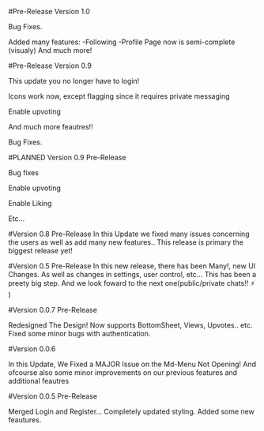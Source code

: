 #Pre-Release Version 1.0

Bug Fixes. 

Added many features:
-Following
-Profile Page now is semi-complete (visualy)
And much more!

#Pre-Release Version 0.9 

This update you no longer have to login! 

Icons work now, except flagging since it requires private messaging

Enable upvoting 

And much more feautres!!

Bug Fixes.

#PLANNED Version 0.9 Pre-Release

Bug fixes

Enable upvoting 

Enable Liking

Etc...

#Version 0.8 Pre-Release
In this Update we fixed many issues concerning the users as well as add many new features.. This release is primary the biggest release yet!

#Version 0.5 Pre-Release
In this new release, there has been Many!, new UI Changes. As well as changes in settings, user control, etc... This has been a preety big step. And we look foward to the next one(public/private chats!! :zap: )


#Version 0.0.7 Pre-Release

Redesigned The Design! Now supports BottomSheet, Views, Upvotes.. etc. Fixed some minor bugs with authentication.

#Version 0.0.6

In this Update, We Fixed a MAJOR Issue on the Md-Menu Not Opening! And ofcourse also some minor improvements on our previous features and additional feautres

#Version 0.0.5 Pre-Release

Merged Login and Register... Completely updated styling. Added some new feautures.
